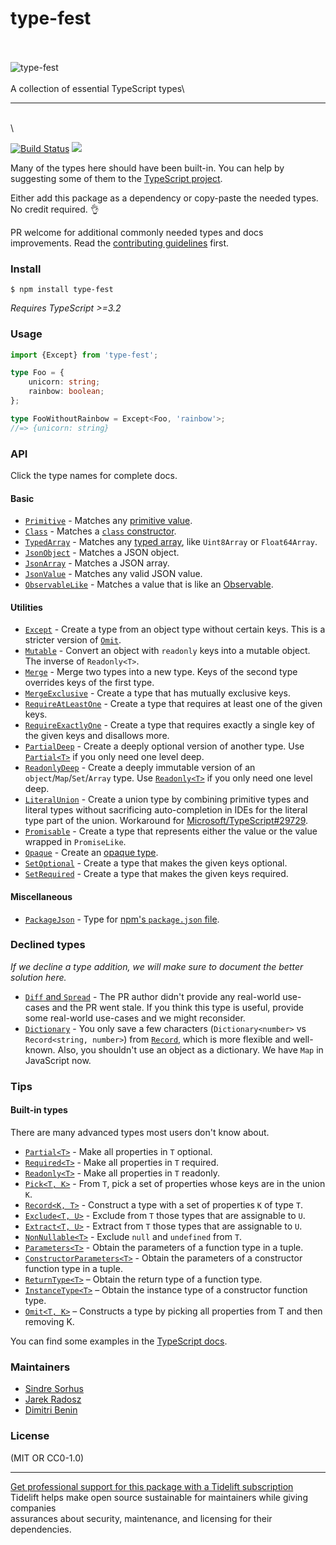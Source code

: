 # type-fest

\
\
![type-fest](media/logo.svg)\
\
A collection of essential TypeScript types\


***

\
\


[![Build Status](https://travis-ci.com/sindresorhus/type-fest.svg?branch=master)](https://travis-ci.com/sindresorhus/type-fest) [![](https://img.shields.io/badge/unicorn-approved-ff69b4.svg)](https://www.youtube.com/watch?v=9auOCbH5Ns4)

Many of the types here should have been built-in. You can help by suggesting some of them to the [TypeScript project](https://github.com/Microsoft/TypeScript/blob/master/CONTRIBUTING.md).

Either add this package as a dependency or copy-paste the needed types. No credit required. 👌

PR welcome for additional commonly needed types and docs improvements. Read the [contributing guidelines](.github/contributing.md) first.

### Install

```
$ npm install type-fest
```

_Requires TypeScript >=3.2_

### Usage

```ts
import {Except} from 'type-fest';

type Foo = {
	unicorn: string;
	rainbow: boolean;
};

type FooWithoutRainbow = Except<Foo, 'rainbow'>;
//=> {unicorn: string}
```

### API

Click the type names for complete docs.

#### Basic

* [`Primitive`](source/basic.d.ts) - Matches any [primitive value](https://developer.mozilla.org/en-US/docs/Glossary/Primitive).
* [`Class`](source/basic.d.ts) - Matches a [`class` constructor](https://developer.mozilla.org/en-US/docs/Web/JavaScript/Reference/Classes).
* [`TypedArray`](source/basic.d.ts) - Matches any [typed array](https://developer.mozilla.org/en-US/docs/Web/JavaScript/Reference/Global\_Objects/TypedArray), like `Uint8Array` or `Float64Array`.
* [`JsonObject`](source/basic.d.ts) - Matches a JSON object.
* [`JsonArray`](source/basic.d.ts) - Matches a JSON array.
* [`JsonValue`](source/basic.d.ts) - Matches any valid JSON value.
* [`ObservableLike`](source/basic.d.ts) - Matches a value that is like an [Observable](https://github.com/tc39/proposal-observable).

#### Utilities

* [`Except`](source/except.d.ts) - Create a type from an object type without certain keys. This is a stricter version of [`Omit`](https://www.typescriptlang.org/docs/handbook/release-notes/typescript-3-5.html#the-omit-helper-type).
* [`Mutable`](source/mutable.d.ts) - Convert an object with `readonly` keys into a mutable object. The inverse of `Readonly<T>`.
* [`Merge`](source/merge.d.ts) - Merge two types into a new type. Keys of the second type overrides keys of the first type.
* [`MergeExclusive`](source/merge-exclusive.d.ts) - Create a type that has mutually exclusive keys.
* [`RequireAtLeastOne`](source/require-at-least-one.d.ts) - Create a type that requires at least one of the given keys.
* [`RequireExactlyOne`](source/require-one.d.ts) - Create a type that requires exactly a single key of the given keys and disallows more.
* [`PartialDeep`](source/partial-deep.d.ts) - Create a deeply optional version of another type. Use [`Partial<T>`](https://github.com/Microsoft/TypeScript/blob/2961bc3fc0ea1117d4e53bc8e97fa76119bc33e3/src/lib/es5.d.ts#L1401-L1406) if you only need one level deep.
* [`ReadonlyDeep`](source/readonly-deep.d.ts) - Create a deeply immutable version of an `object`/`Map`/`Set`/`Array` type. Use [`Readonly<T>`](https://github.com/Microsoft/TypeScript/blob/2961bc3fc0ea1117d4e53bc8e97fa76119bc33e3/src/lib/es5.d.ts#L1415-L1420) if you only need one level deep.
* [`LiteralUnion`](source/literal-union.d.ts) - Create a union type by combining primitive types and literal types without sacrificing auto-completion in IDEs for the literal type part of the union. Workaround for [Microsoft/TypeScript#29729](https://github.com/Microsoft/TypeScript/issues/29729).
* [`Promisable`](source/promisable.d.ts) - Create a type that represents either the value or the value wrapped in `PromiseLike`.
* [`Opaque`](source/opaque.d.ts) - Create an [opaque type](https://codemix.com/opaque-types-in-javascript/).
* [`SetOptional`](source/set-optional.d.ts) - Create a type that makes the given keys optional.
* [`SetRequired`](source/set-required.d.ts) - Create a type that makes the given keys required.

#### Miscellaneous

* [`PackageJson`](source/package-json.d.ts) - Type for [npm's `package.json` file](https://docs.npmjs.com/creating-a-package-json-file).

### Declined types

_If we decline a type addition, we will make sure to document the better solution here._

* [`Diff` and `Spread`](https://github.com/sindresorhus/type-fest/pull/7) - The PR author didn't provide any real-world use-cases and the PR went stale. If you think this type is useful, provide some real-world use-cases and we might reconsider.
* [`Dictionary`](https://github.com/sindresorhus/type-fest/issues/33) - You only save a few characters (`Dictionary<number>` vs `Record<string, number>`) from [`Record`](https://github.com/Microsoft/TypeScript/blob/2961bc3fc0ea1117d4e53bc8e97fa76119bc33e3/src/lib/es5.d.ts#L1429-L1434), which is more flexible and well-known. Also, you shouldn't use an object as a dictionary. We have `Map` in JavaScript now.

### Tips

#### Built-in types

There are many advanced types most users don't know about.

* [`Partial<T>`](https://github.com/Microsoft/TypeScript/blob/2961bc3fc0ea1117d4e53bc8e97fa76119bc33e3/src/lib/es5.d.ts#L1401-L1406) - Make all properties in `T` optional.
* [`Required<T>`](https://github.com/Microsoft/TypeScript/blob/2961bc3fc0ea1117d4e53bc8e97fa76119bc33e3/src/lib/es5.d.ts#L1408-L1413) - Make all properties in `T` required.
* [`Readonly<T>`](https://github.com/Microsoft/TypeScript/blob/2961bc3fc0ea1117d4e53bc8e97fa76119bc33e3/src/lib/es5.d.ts#L1415-L1420) - Make all properties in `T` readonly.
* [`Pick<T, K>`](https://github.com/Microsoft/TypeScript/blob/2961bc3fc0ea1117d4e53bc8e97fa76119bc33e3/src/lib/es5.d.ts#L1422-L1427) - From `T`, pick a set of properties whose keys are in the union `K`.
* [`Record<K, T>`](https://github.com/Microsoft/TypeScript/blob/2961bc3fc0ea1117d4e53bc8e97fa76119bc33e3/src/lib/es5.d.ts#L1429-L1434) - Construct a type with a set of properties `K` of type `T`.
* [`Exclude<T, U>`](https://github.com/Microsoft/TypeScript/blob/2961bc3fc0ea1117d4e53bc8e97fa76119bc33e3/src/lib/es5.d.ts#L1436-L1439) - Exclude from `T` those types that are assignable to `U`.
* [`Extract<T, U>`](https://github.com/Microsoft/TypeScript/blob/2961bc3fc0ea1117d4e53bc8e97fa76119bc33e3/src/lib/es5.d.ts#L1441-L1444) - Extract from `T` those types that are assignable to `U`.
* [`NonNullable<T>`](https://github.com/Microsoft/TypeScript/blob/2961bc3fc0ea1117d4e53bc8e97fa76119bc33e3/src/lib/es5.d.ts#L1446-L1449) - Exclude `null` and `undefined` from `T`.
* [`Parameters<T>`](https://github.com/Microsoft/TypeScript/blob/2961bc3fc0ea1117d4e53bc8e97fa76119bc33e3/src/lib/es5.d.ts#L1451-L1454) - Obtain the parameters of a function type in a tuple.
* [`ConstructorParameters<T>`](https://github.com/Microsoft/TypeScript/blob/2961bc3fc0ea1117d4e53bc8e97fa76119bc33e3/src/lib/es5.d.ts#L1456-L1459) - Obtain the parameters of a constructor function type in a tuple.
* [`ReturnType<T>`](https://github.com/Microsoft/TypeScript/blob/2961bc3fc0ea1117d4e53bc8e97fa76119bc33e3/src/lib/es5.d.ts#L1461-L1464) – Obtain the return type of a function type.
* [`InstanceType<T>`](https://github.com/Microsoft/TypeScript/blob/2961bc3fc0ea1117d4e53bc8e97fa76119bc33e3/src/lib/es5.d.ts#L1466-L1469) – Obtain the instance type of a constructor function type.
* [`Omit<T, K>`](https://github.com/microsoft/TypeScript/blob/71af02f7459dc812e85ac31365bfe23daf14b4e4/src/lib/es5.d.ts#L1446) – Constructs a type by picking all properties from T and then removing K.

You can find some examples in the [TypeScript docs](https://www.typescriptlang.org/docs/handbook/advanced-types.html#predefined-conditional-types).

### Maintainers

* [Sindre Sorhus](https://github.com/sindresorhus)
* [Jarek Radosz](https://github.com/CvX)
* [Dimitri Benin](https://github.com/BendingBender)

### License

(MIT OR CC0-1.0)

***

[Get professional support for this package with a Tidelift subscription](https://tidelift.com/subscription/pkg/npm-type-fest?utm\_source=npm-type-fest\&utm\_medium=referral\&utm\_campaign=readme)\
Tidelift helps make open source sustainable for maintainers while giving companies\
assurances about security, maintenance, and licensing for their dependencies.
